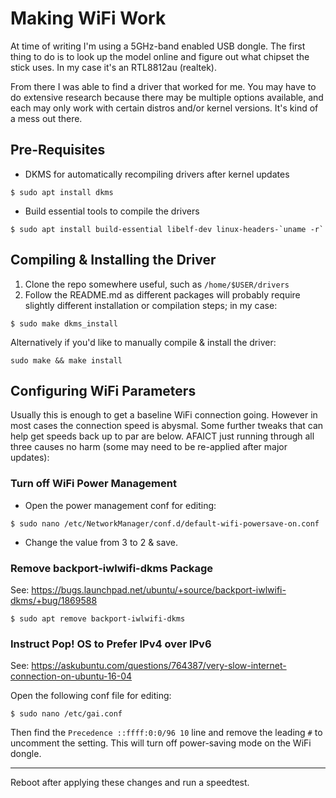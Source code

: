# Making WiFi Work

At time of writing I'm using a 5GHz-band enabled USB dongle.  The first thing to do is to look up the model online and figure out what chipset the stick uses.  In my case it's an RTL8812au (realtek).

From there I was able to find a driver that worked for me.  You may have to do extensive research because there may be multiple options available, and each may only work with certain distros and/or kernel versions.  It's kind of a mess out there.


## Pre-Requisites
-  DKMS for automatically recompiling drivers after kernel updates

```
$ sudo apt install dkms
```
- Build essential tools to compile the drivers

```
$ sudo apt install build-essential libelf-dev linux-headers-`uname -r`
```

## Compiling & Installing the Driver

1. Clone the repo somewhere useful, such as `/home/$USER/drivers`
1. Follow the README.md as different packages will probably require slightly different installation or compilation steps; in my case:

```
$ sudo make dkms_install
```

Alternatively if you'd like to manually compile & install the driver:

```
sudo make && make install
```

## Configuring WiFi Parameters

Usually this is enough to get a baseline WiFi connection going.  However in most cases the connection speed is abysmal.  Some further tweaks that can help get speeds back up to par are below. AFAICT just running through all three causes no harm (some may need to be re-applied after major updates):

### Turn off WiFi Power Management

- Open the power management conf for editing:

```
$ sudo nano /etc/NetworkManager/conf.d/default-wifi-powersave-on.conf
```

- Change the value from 3 to 2 & save.


### Remove backport-iwlwifi-dkms Package

See: <https://bugs.launchpad.net/ubuntu/+source/backport-iwlwifi-dkms/+bug/1869588>

```
$ sudo apt remove backport-iwlwifi-dkms
```

### Instruct Pop! OS to Prefer IPv4 over IPv6

See: <https://askubuntu.com/questions/764387/very-slow-internet-connection-on-ubuntu-16-04>

Open the following conf file for editing:

```
$ sudo nano /etc/gai.conf
```

Then find the `Precedence ::ffff:0:0/96 10`  line and remove the leading `#` to uncomment the setting.  This will turn off power-saving mode on the WiFi dongle.

---

Reboot after applying these changes and run a speedtest.
